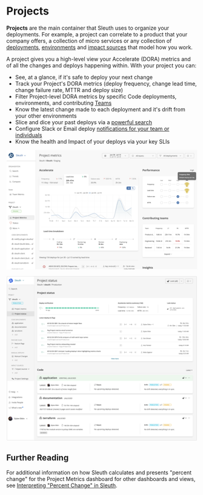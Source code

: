 # Projects

**Projects** are the main container that Sleuth uses to organize your deployments. For example, a project can correlate to a product that your company offers, a collection of micro services or any collection of [deployments](../code-deployments/), [environments](../environment-support.md) and [impact sources](../../settings/project/impact.md) that model how you work.

A project gives you a high-level view your Accelerate (DORA) metrics and of all the changes and deploys happening within. With your project you can:

* See, at a glance, if it's safe to deploy your next change
* Track your Project's DORA metrics (deploy frequency, change lead time, change failure rate, MTTR and deploy size)
* Filter Project-level DORA metrics by specific Code deployments, environments, and contributing [Teams](../teams.md)
* Know the latest change made to each deployment and it's drift from your other environments
* Slice and dice your past deploys via a [powerful search](../code-deployments/search.md)
* Configure Slack or Email deploy [notifications for your team or individuals](../../notifications.md)
* Know the health and Impact of your deploys via your key SLIs

![Your metrics and the insights to improve](<../../.gitbook/assets/image (14) (1) (1).png>)

![Your project status command center](../../.gitbook/assets/sleuth-sleuth-2021-07-13-16-49-28.png)

## Further Reading

For additional information on how Sleuth calculates and presents "percent change" for the Project Metrics dashboard for other dashboards and views, see [Interpreting "Percent Change" in Sleuth](../../accelerate-metrics/how-we-calculate.md#interpreting-percent-change).
